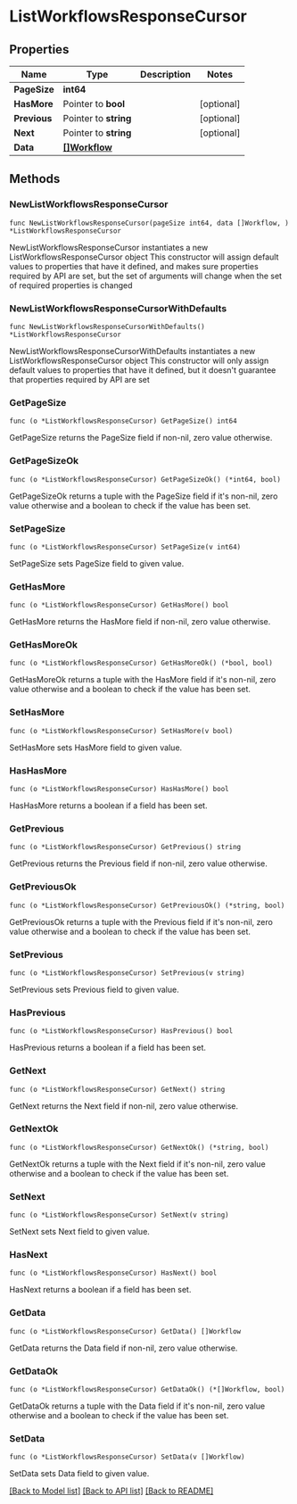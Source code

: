 # ListWorkflowsResponseCursor

## Properties

Name | Type | Description | Notes
------------ | ------------- | ------------- | -------------
**PageSize** | **int64** |  | 
**HasMore** | Pointer to **bool** |  | [optional] 
**Previous** | Pointer to **string** |  | [optional] 
**Next** | Pointer to **string** |  | [optional] 
**Data** | [**[]Workflow**](Workflow.md) |  | 

## Methods

### NewListWorkflowsResponseCursor

`func NewListWorkflowsResponseCursor(pageSize int64, data []Workflow, ) *ListWorkflowsResponseCursor`

NewListWorkflowsResponseCursor instantiates a new ListWorkflowsResponseCursor object
This constructor will assign default values to properties that have it defined,
and makes sure properties required by API are set, but the set of arguments
will change when the set of required properties is changed

### NewListWorkflowsResponseCursorWithDefaults

`func NewListWorkflowsResponseCursorWithDefaults() *ListWorkflowsResponseCursor`

NewListWorkflowsResponseCursorWithDefaults instantiates a new ListWorkflowsResponseCursor object
This constructor will only assign default values to properties that have it defined,
but it doesn't guarantee that properties required by API are set

### GetPageSize

`func (o *ListWorkflowsResponseCursor) GetPageSize() int64`

GetPageSize returns the PageSize field if non-nil, zero value otherwise.

### GetPageSizeOk

`func (o *ListWorkflowsResponseCursor) GetPageSizeOk() (*int64, bool)`

GetPageSizeOk returns a tuple with the PageSize field if it's non-nil, zero value otherwise
and a boolean to check if the value has been set.

### SetPageSize

`func (o *ListWorkflowsResponseCursor) SetPageSize(v int64)`

SetPageSize sets PageSize field to given value.


### GetHasMore

`func (o *ListWorkflowsResponseCursor) GetHasMore() bool`

GetHasMore returns the HasMore field if non-nil, zero value otherwise.

### GetHasMoreOk

`func (o *ListWorkflowsResponseCursor) GetHasMoreOk() (*bool, bool)`

GetHasMoreOk returns a tuple with the HasMore field if it's non-nil, zero value otherwise
and a boolean to check if the value has been set.

### SetHasMore

`func (o *ListWorkflowsResponseCursor) SetHasMore(v bool)`

SetHasMore sets HasMore field to given value.

### HasHasMore

`func (o *ListWorkflowsResponseCursor) HasHasMore() bool`

HasHasMore returns a boolean if a field has been set.

### GetPrevious

`func (o *ListWorkflowsResponseCursor) GetPrevious() string`

GetPrevious returns the Previous field if non-nil, zero value otherwise.

### GetPreviousOk

`func (o *ListWorkflowsResponseCursor) GetPreviousOk() (*string, bool)`

GetPreviousOk returns a tuple with the Previous field if it's non-nil, zero value otherwise
and a boolean to check if the value has been set.

### SetPrevious

`func (o *ListWorkflowsResponseCursor) SetPrevious(v string)`

SetPrevious sets Previous field to given value.

### HasPrevious

`func (o *ListWorkflowsResponseCursor) HasPrevious() bool`

HasPrevious returns a boolean if a field has been set.

### GetNext

`func (o *ListWorkflowsResponseCursor) GetNext() string`

GetNext returns the Next field if non-nil, zero value otherwise.

### GetNextOk

`func (o *ListWorkflowsResponseCursor) GetNextOk() (*string, bool)`

GetNextOk returns a tuple with the Next field if it's non-nil, zero value otherwise
and a boolean to check if the value has been set.

### SetNext

`func (o *ListWorkflowsResponseCursor) SetNext(v string)`

SetNext sets Next field to given value.

### HasNext

`func (o *ListWorkflowsResponseCursor) HasNext() bool`

HasNext returns a boolean if a field has been set.

### GetData

`func (o *ListWorkflowsResponseCursor) GetData() []Workflow`

GetData returns the Data field if non-nil, zero value otherwise.

### GetDataOk

`func (o *ListWorkflowsResponseCursor) GetDataOk() (*[]Workflow, bool)`

GetDataOk returns a tuple with the Data field if it's non-nil, zero value otherwise
and a boolean to check if the value has been set.

### SetData

`func (o *ListWorkflowsResponseCursor) SetData(v []Workflow)`

SetData sets Data field to given value.



[[Back to Model list]](../README.md#documentation-for-models) [[Back to API list]](../README.md#documentation-for-api-endpoints) [[Back to README]](../README.md)


